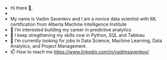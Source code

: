 - Hi there 👋, 
- 
- My name is Vadim Savenkov and I am a novice data scientist with ML certification from Alberta Machine Intelligence Institute
- 👀 I’m interested building my career in predictive analytics
- 🌱 I keep stregthening my skills now in Python, SQL and Tableau
- 💞️ I’m currently looking for jobs in Data Science, Machine Learning, Data Analytics, and Project Management.
- 📫 How to reach me https://www.linkedin.com/in/vadimsavenkov/ 

<!---
vadimsavenkov/vadimsavenkov is a ✨ special ✨ repository because its `README.md` (this file) appears on your GitHub profile.
You can click the Preview link to take a look at your changes.
--->
